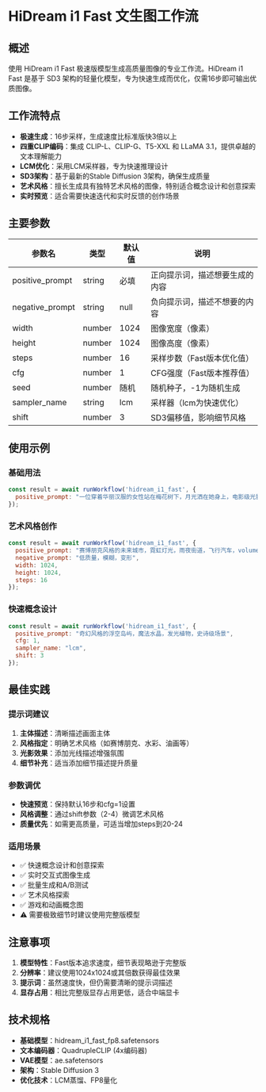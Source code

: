 # HiDream i1 Fast 文生图工作流

## 概述

使用 HiDream i1 Fast 极速版模型生成高质量图像的专业工作流。HiDream i1 Fast 是基于 SD3 架构的轻量化模型，专为快速生成而优化，仅需16步即可输出优质图像。

## 工作流特点

- **极速生成**：16步采样，生成速度比标准版快3倍以上
- **四重CLIP编码**：集成 CLIP-L、CLIP-G、T5-XXL 和 LLaMA 3.1，提供卓越的文本理解能力
- **LCM优化**：采用LCM采样器，专为快速推理设计
- **SD3架构**：基于最新的Stable Diffusion 3架构，确保生成质量
- **艺术风格**：擅长生成具有独特艺术风格的图像，特别适合概念设计和创意探索
- **实时预览**：适合需要快速迭代和实时反馈的创作场景

## 主要参数

| 参数名 | 类型 | 默认值 | 说明 |
|--------|------|---------|------|
| positive_prompt | string | 必填 | 正向提示词，描述想要生成的内容 |
| negative_prompt | string | null | 负向提示词，描述不想要的内容 |
| width | number | 1024 | 图像宽度（像素） |
| height | number | 1024 | 图像高度（像素） |
| steps | number | 16 | 采样步数（Fast版本优化值） |
| cfg | number | 1 | CFG强度（Fast版本推荐值） |
| seed | number | 随机 | 随机种子，-1为随机生成 |
| sampler_name | string | lcm | 采样器（lcm为快速优化） |
| shift | number | 3 | SD3偏移值，影响细节风格 |

## 使用示例

### 基础用法

```javascript
const result = await runWorkflow('hidream_i1_fast', {
  positive_prompt: "一位穿着华丽汉服的女性站在梅花树下，月光洒在她身上，电影级光影，8K超高清"
});
```

### 艺术风格创作

```javascript
const result = await runWorkflow('hidream_i1_fast', {
  positive_prompt: "赛博朋克风格的未来城市，霓虹灯光，雨夜街道，飞行汽车，volumetric lighting",
  negative_prompt: "低质量，模糊，变形",
  width: 1024,
  height: 1024,
  steps: 16
});
```

### 快速概念设计

```javascript
const result = await runWorkflow('hidream_i1_fast', {
  positive_prompt: "奇幻风格的浮空岛屿，魔法水晶，发光植物，史诗级场景",
  cfg: 1,
  sampler_name: "lcm",
  shift: 3
});
```

## 最佳实践

### 提示词建议

1. **主体描述**：清晰描述画面主体
2. **风格指定**：明确艺术风格（如赛博朋克、水彩、油画等）
3. **光影效果**：添加光线描述增强氛围
4. **细节补充**：适当添加细节描述提升质量

### 参数调优

- **快速预览**：保持默认16步和cfg=1设置
- **风格调整**：通过shift参数（2-4）微调艺术风格
- **质量优先**：如需更高质量，可适当增加steps到20-24

### 适用场景

- ✅ 快速概念设计和创意探索
- ✅ 实时交互式图像生成
- ✅ 批量生成和A/B测试
- ✅ 艺术风格探索
- ✅ 游戏和动画概念图
- ⚠️ 需要极致细节时建议使用完整版模型

## 注意事项

1. **模型特性**：Fast版本追求速度，细节表现略逊于完整版
2. **分辨率**：建议使用1024x1024或其倍数获得最佳效果
3. **提示词**：虽然速度快，但仍需要清晰的提示词描述
4. **显存占用**：相比完整版显存占用更低，适合中端显卡

## 技术规格

- **基础模型**：hidream_i1_fast_fp8.safetensors
- **文本编码器**：QuadrupleCLIP (4x编码器)
- **VAE模型**：ae.safetensors
- **架构**：Stable Diffusion 3
- **优化技术**：LCM蒸馏、FP8量化